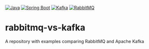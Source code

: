 [![Java](https://img.shields.io/badge/Java-E43222??style=for-the-badge&logo=openjdk&logoColor=FFFFFF)](https://www.java.com/)
[![Spring Boot](https://img.shields.io/badge/Spring_Boot-FFFFFF??style=for-the-badge&logo=Spring)](https://spring.io/projects/spring-boot/)
[![Kafka](https://img.shields.io/badge/Kafka-000000??style=for-the-badge&logo=apachekafka)](https://kafka.apache.org/)
[![RabbitMQ](https://img.shields.io/badge/RabbitMQ-FFFFFF??style=for-the-badge&logo=rabbitmq)](https://www.rabbitmq.com/)
# rabbitmq-vs-kafka
A repository with examples comparing RabbitMQ and Apache Kafka
